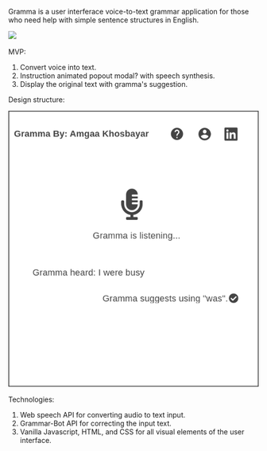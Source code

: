<!-- Write Project proposal here!!! -->

Gramma is a user interferace voice-to-text grammar application for those who need help with simple sentence structures in English.



![](./src/images/gramma-gif.gif)

MVP:

1. Convert voice into text.
2. Instruction animated popout modal? with speech synthesis.
3. Display the original text with gramma's suggestion.


Design structure:

![Getting Started](./src/images/Homepage.png)

Technologies:

1. Web speech API for converting audio to text input.
2. Grammar-Bot API for correcting the input text.
3. Vanilla Javascript, HTML, and CSS for all visual elements of the user interface.
